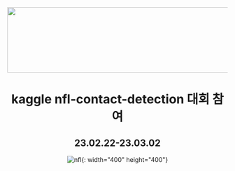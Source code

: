 <div align="center">

<img src="https://user-images.githubusercontent.com/103908794/222314882-9fe1ae73-0d39-4816-be45-5ca2f1617b7b.png" width="700" height="150"/>


  
  # kaggle  nfl-contact-detection 대회 참여  
  ## 23.02.22-23.03.02
  ![nfl](https://user-images.githubusercontent.com/103908794/222317266-75a43cb6-120a-4522-b284-693167f2d683.gif){: width="400" height="400"}
  <nfl src="https://user-images.githubusercontent.com/103908794/222314397-a46d1f5e-45d6-4e16-932a-69e72d1d8fb7.gif)" width="250" height="250"/>
  
</div>


